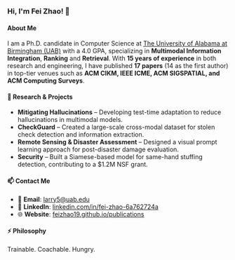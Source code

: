 ### Hi, I'm Fei Zhao! 👋  

#### About Me  
I am a Ph.D. candidate in Computer Science at [The University of Alabama at Birmingham (UAB)](https://www.uab.edu/) with a 4.0 GPA, specializing in **Multimodal Information Integration**, **Ranking** and **Retrieval**. With **15 years of experience** in both research and engineering, I have published **17 papers** (14 as the first author) in top-tier venues such as **ACM CIKM, IEEE ICME, ACM SIGSPATIAL, and ACM Computing Surveys**.  


#### 🔬 Research & Projects  
- **Mitigating Hallucinations** – Developing test-time adaptation to reduce hallucinations in multimodal models.  
- **CheckGuard** – Created a large-scale cross-modal dataset for stolen check detection and information extraction.  
- **Remote Sensing & Disaster Assessment** – Designed a visual prompt learning approach for post-disaster damage evaluation.  
- **Security** – Built a Siamese-based model for same-hand stuffing detection, contributing to a $1.2M NSF grant.


#### 📫 Contact Me  
- 📧 **Email**: [larry5@uab.edu](mailto:larry5@uab.edu)  
- 🔗 **LinkedIn**: [linkedin.com/in/fei-zhao-6a762724a](https://www.linkedin.com/in/fei-zhao-6a762724a/)  
- 🌐 **Website**: [feizhao19.github.io/publications](https://feizhao19.github.io/publications/)  

#### ⚡ Philosophy  
Trainable. Coachable. Hungry.  



